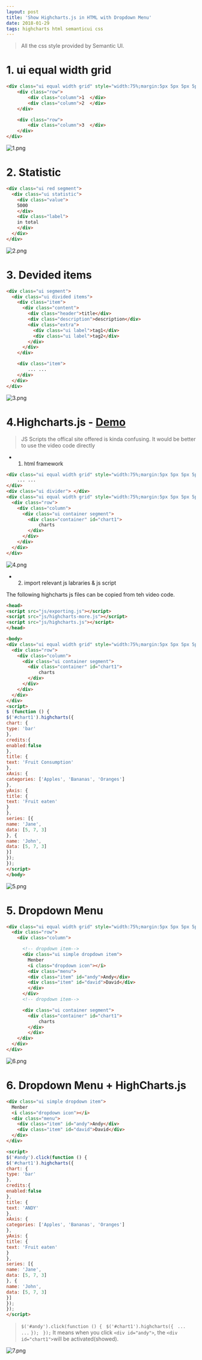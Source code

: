 ```yaml
---
layout: post
title: 'Show Highcharts.js in HTML with Dropdown Menu'
date: 2018-01-29
tags: highcharts html semanticui css
---
```

> All the css style provided by Semantic UI.

# 1. ui equal width grid

```HTML
<div class="ui equal width grid" style="width:75%;margin:5px 5px 5px 5px;">
	<div class="row">
		<div class="column">1  </div>    
		<div class="column">2  </div>
	</div>

	<div class="row">
		<div class="column">3  </div>
	</div>
</div>

```

![1.png](http://user-image.logdown.io/user/42937/blog/39533/post/5404393/yTymOEBLSlGon69nn4QA_1.png)

# 2. Statistic

```HTML
<div class="ui red segment">
  <div class="ui statistic">
    <div class="value">
    5000
    </div>
    <div class="label">
    in total
    </div>
  </div>
</div>
```

![2.png](http://user-image.logdown.io/user/42937/blog/39533/post/5404393/rA0g4zOUScmWhl149r8L_2.png)

# 3. Devided items

```HTML
<div class="ui segment">
  <div class="ui divided items">
    <div class="item">
      <div class="content">
        <div class="header">title</div>
        <div class="description">description</div>
        <div class="extra">
          <div class="ui label">tag1</div>
          <div class="ui label">tag2</div>
        </div>
      </div>
    </div>

    <div class="item">
    	... ...
    </div>
  </div>
</div>
```

![3.png](http://user-image.logdown.io/user/42937/blog/39533/post/5404393/aW6rKtN6TSMoTuYhRAvp_3.png)

# 4.Highcharts.js - [Demo](https://www.highcharts.com/demo)

> JS Scripts the offical site offered is kinda confusing.
> It would be better to use the video code directly

* 1. html framework

```HTML
<div class="ui equal width grid" style="width:75%;margin:5px 5px 5px 5px;">
	... ...
</div>
<div class="ui divider"> </div>
<div class="ui equal width grid" style="width:75%;margin:5px 5px 5px 5px;">
  <div class="row">
    <div class="column">
      <div class="ui container segment">
        <div class="container" id="chart1">
        	charts       
        </div>
      </div>
    </div>
  </div>
</div>

```

![4.png](http://user-image.logdown.io/user/42937/blog/39533/post/5404393/4v8j7Xc6QBqCfjkQQbbX_4.png)

* 2. import relevant js labraries & js script

The following highcharts js files can be copied from teh video code.
```HTML
<head>
<script src="js/exporting.js"></script>
<script src="js/highcharts-more.js"></script>
<script src="js/highcharts.js"></script>
</head>
```
```HTML
<body>
<div class="ui equal width grid" style="width:75%;margin:5px 5px 5px 5px;">
  <div class="row">
    <div class="column">
      <div class="ui container segment">
        <div class="container" id="chart1">
        	charts       
        </div>
      </div>
    </div>
  </div>
</div>
<script>
$ (function () {
$('#chart1').highcharts({
chart: {
type: 'bar'
},
credits:{
enabled:false
},
title: {
text: 'Fruit Consumption'
},
xAxis: {
categories: ['Apples', 'Bananas', 'Oranges']
},
yAxis: {
title: {
text: 'Fruit eaten'
}
},
series: [{
name: 'Jane',
data: [5, 7, 3]
}, {
name: 'John',
data: [5, 7, 3]
}]
});
});
</script>
</body>
```

![5.png](http://user-image.logdown.io/user/42937/blog/39533/post/5404393/FEnm610OT0uJQfdsa62O_5.png)

# 5. Dropdown Menu
```HTML
<div class="ui equal width grid" style="width:75%;margin:5px 5px 5px 5px;">
  <div class="row">
    <div class="column">

      <!-- dropdown item-->    
      <div class="ui simple dropdown item">
        Menber
        <i class="dropdown icon"></i>
        <div class="menu">
        <div class="item" id="andy">Andy</div>
        <div class="item" id="david">David</div>
        </div>
      </div>
      <!-- dropdown item-->

      <div class="ui container segment">
        <div class="container" id="chart1">
            charts       
        </div>
    	</div>
    </div>
  </div>
</div>
```
![6.png](http://user-image.logdown.io/user/42937/blog/39533/post/5404393/1RLenU7kSmirEdXTO6rA_6.png)

# 6. Dropdown Menu + HighCharts.js

```HTML
<div class="ui simple dropdown item">
  Menber
  <i class="dropdown icon"></i>
  <div class="menu">
    <div class="item" id="andy">Andy</div>
    <div class="item" id="david">David</div>
  </div>
</div>

<script>
$('#andy').click(function () {
$('#chart1').highcharts({
chart: {
type: 'bar'
},
credits:{
enabled:false
},
title: {
text: 'ANDY'
},
xAxis: {
categories: ['Apples', 'Bananas', 'Oranges']
},
yAxis: {
title: {
text: 'Fruit eaten'
}
},
series: [{
name: 'Jane',
data: [5, 7, 3]
}, {
name: 'John',
data: [5, 7, 3]
}]
});
});
</script>
```
> ```$('#andy').click(function () { ```
>	```$('#chart1').highcharts({ ```
> ``` ... ... ```
> ```}); ```
> ```});```
> It means when you click ```<div id="andy">```,
> the ```<div id="chart1">```will be activated(showed).

![7.png](http://user-image.logdown.io/user/42937/blog/39533/post/5404393/FmnWhA8fSNSfWdZRx7uN_7.png)
